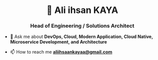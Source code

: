 <h1 align="center">👋 Ali ihsan KAYA</h1>
<h3 align="center">Head of Engineering / Solutions Architect</h3>

- 💬 Ask me about **DevOps, Cloud, Modern Application, Cloud Native, Microservice Development, and Architecture**

- 📫 How to reach me **aliihsaankayaa@gmail.com**

</p>
